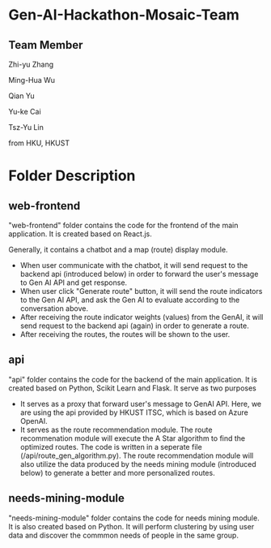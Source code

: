 # Gen-AI-Hackathon-Mosaic-Team

## Team Member
Zhi-yu Zhang 

Ming-Hua Wu 

Qian Yu  

Yu-ke Cai 

Tsz-Yu Lin

from HKU, HKUST

# Folder Description

## web-frontend

"web-frontend" folder contains the code for the frontend of the main application. It is created based on React.js. 

Generally, it contains a chatbot and a map (route) display module. 
- When user communicate with the chatbot, it will send request to the backend api (introduced below) in order to forward the user's message to Gen AI API and get response.
- When user click "Generate route" button, it will send the route indicators to the Gen AI API, and ask the Gen AI to evaluate according to the conversation above.
- After receiving the route indicator weights (values) from the GenAI, it will send request to the backend api (again) in order to generate a route.
- After receiving the routes, the routes will be shown to the user.   

## api

"api" folder contains the code for the backend of the main application. It is created based on Python, Scikit Learn and Flask. It serve as two purposes
- It serves as a proxy that forward user's message to GenAI API. Here, we are using the api provided by HKUST ITSC, which is based on Azure OpenAI.
- It serves as the route recommendation module. The route recommenation module will execute the A Star algorithm to find the optimized routes. The code is written in a seperate file (/api/route_gen_algorithm.py). The route recommendation module will also utilize the data produced by the needs mining module (introduced below) to generate a better and more personalized routes. 

## needs-mining-module

"needs-mining-module" folder contains the code for needs mining module. It is also created based on Python. It will perform clustering by using user data and discover the commmon needs of people in the same group. 
